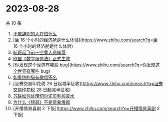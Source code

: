 # 2023-08-28

共 10 条

<!-- BEGIN -->
<!-- 最后更新时间 Mon Aug 28 2023 00:03:33 GMT+0800 (China Standard Time) -->

1. [不敢辞职的人在怕什么](https://www.zhihu.com/search?q=不敢辞职的人在怕什么)
1. [坐 16 个小时的经济舱是什么体验](https://www.zhihu.com/search?q=坐 16
   个小时的经济舱是什么体验)
1. [航班起飞前一空乘人员摔落](https://www.zhihu.com/search?q=航班起飞前一空乘人员摔落)
1. [欧盟《数字服务法》正式生效](https://www.zhihu.com/search?q=欧盟《数字服务法》正式生效)
1. [你发现这个世界有哪些
   bug](https://www.zhihu.com/search?q=你发现这个世界有哪些 bug)
1. [如果你的猫有微信签名](https://www.zhihu.com/search?q=如果你的猫有微信签名)
1. [证券交易印花税 28
   日起减半征收](https://www.zhihu.com/search?q=证券交易印花税 28 日起减半征收)
1. [苏联如何处理切尔诺贝利核废水](https://www.zhihu.com/search?q=苏联如何处理切尔诺贝利核废水)
1. [为什么《锦瑟》不是意象堆砌](https://www.zhihu.com/search?q=为什么《锦瑟》不是意象堆砌)
1. [开播情景喜剧 2 下饭](https://www.zhihu.com/search?q=开播情景喜剧 2 下饭)

<!-- END -->
